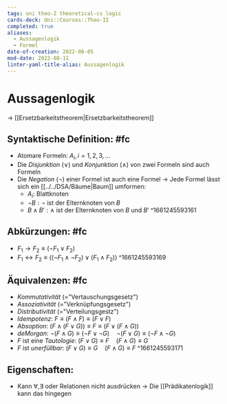 ```yaml
---
tags: uni theo-2 theoretical-cs logic 
cards-deck: Uni::Courses::Theo-II
completed: true
aliases:
  - Aussagenlogik
  - Formel
date-of-creation: 2022-08-05
mod-date: 2022-08-11
linter-yaml-title-alias: Aussagenlogik
---
```


# Aussagenlogik
→ [[Ersetzbarkeitstheorem|Ersetzbarkeitstheorem]]

## Syntaktische Definition: #fc
- Atomare Formeln: $A_i, i = 1,2,3,\dots$
- Die *Disjunktion* ($\vee$) und *Konjunktion* ($\wedge$) von zwei Formeln sind auch Formeln
- Die *Negation* ($\neg$) einer Formel ist auch eine Formel
→ Jede Formel lässt sich ein [[../../DSA/Bäume|Baum]] umformen:
	- $A_i:$ Blattknoten
	- $\neg B: \neg$ ist der Elternknoten von $B$
	- $B \wedge B': \wedge$ ist der Elternknoten von $B$ und $B'$
^1661245593161

## Abkürzungen: #fc
- $F_1 \rightarrow F_2 \equiv (\neg F_1 \vee F_2)$
- $F_1 \leftrightarrow F_2 \equiv ((\neg F_1 \wedge \neg F_2) \vee (F_1 \wedge F_2))$
^1661245593169

## Äquivalenzen: #fc
- *Kommutativität* (="Vertauschungsgesetz")
- *Assoziativität* (="Verknüpfungsgesetz")
- *Distributivität* (="Verteilungsgestz")
- *Idempotenz*: $F \equiv (F \wedge F) \equiv (F \vee F)$
- *Absoption*: $(F \wedge (F \vee G)) \equiv F \equiv (F \vee (F \wedge G))$
- *deMorgan*: $\neg(F \wedge G) \equiv (\neg F \vee \neg G) \quad \neg(F \vee G) \equiv (\neg F \wedge \neg G)$
- $F$ ist eine *Tautologie*: $(F \vee G) \equiv F \quad (F \wedge G) \equiv G$
- $F$ ist *unerfüllbar*: $(F \vee G) \equiv G \quad (F \wedge G) \equiv F$
^1661245593171

## Eigenschaften:
- Kann $\forall, \exists$ oder Relationen nicht ausdrücken
	→ Die [[Prädikatenlogik]] kann das hingegen